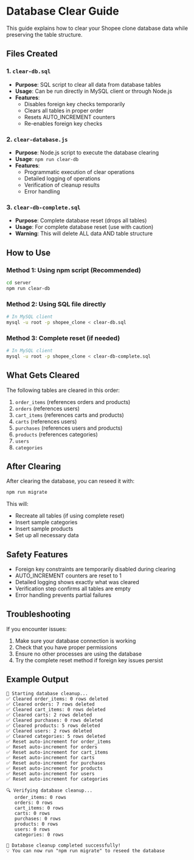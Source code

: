 # Database Clear Guide

This guide explains how to clear your Shopee clone database data while preserving the table structure.

## Files Created

### 1. `clear-db.sql`
- **Purpose**: SQL script to clear all data from database tables
- **Usage**: Can be run directly in MySQL client or through Node.js
- **Features**:
  - Disables foreign key checks temporarily
  - Clears all tables in proper order
  - Resets AUTO_INCREMENT counters
  - Re-enables foreign key checks

### 2. `clear-database.js`
- **Purpose**: Node.js script to execute the database clearing
- **Usage**: `npm run clear-db`
- **Features**:
  - Programmatic execution of clear operations
  - Detailed logging of operations
  - Verification of cleanup results
  - Error handling

### 3. `clear-db-complete.sql`
- **Purpose**: Complete database reset (drops all tables)
- **Usage**: For complete database reset (use with caution)
- **Warning**: This will delete ALL data AND table structure

## How to Use

### Method 1: Using npm script (Recommended)
```bash
cd server
npm run clear-db
```

### Method 2: Using SQL file directly
```bash
# In MySQL client
mysql -u root -p shopee_clone < clear-db.sql
```

### Method 3: Complete reset (if needed)
```bash
# In MySQL client
mysql -u root -p shopee_clone < clear-db-complete.sql
```

## What Gets Cleared

The following tables are cleared in this order:
1. `order_items` (references orders and products)
2. `orders` (references users)
3. `cart_items` (references carts and products)
4. `carts` (references users)
5. `purchases` (references users and products)
6. `products` (references categories)
7. `users`
8. `categories`

## After Clearing

After clearing the database, you can reseed it with:
```bash
npm run migrate
```

This will:
- Recreate all tables (if using complete reset)
- Insert sample categories
- Insert sample products
- Set up all necessary data

## Safety Features

- Foreign key constraints are temporarily disabled during clearing
- AUTO_INCREMENT counters are reset to 1
- Detailed logging shows exactly what was cleared
- Verification step confirms all tables are empty
- Error handling prevents partial failures

## Troubleshooting

If you encounter issues:
1. Make sure your database connection is working
2. Check that you have proper permissions
3. Ensure no other processes are using the database
4. Try the complete reset method if foreign key issues persist

## Example Output

```
🧹 Starting database cleanup...
✅ Cleared order_items: 0 rows deleted
✅ Cleared orders: 7 rows deleted
✅ Cleared cart_items: 0 rows deleted
✅ Cleared carts: 2 rows deleted
✅ Cleared purchases: 0 rows deleted
✅ Cleared products: 5 rows deleted
✅ Cleared users: 2 rows deleted
✅ Cleared categories: 5 rows deleted
✅ Reset auto-increment for order_items
✅ Reset auto-increment for orders
✅ Reset auto-increment for cart_items
✅ Reset auto-increment for carts
✅ Reset auto-increment for purchases
✅ Reset auto-increment for products
✅ Reset auto-increment for users
✅ Reset auto-increment for categories

🔍 Verifying database cleanup...
   order_items: 0 rows
   orders: 0 rows
   cart_items: 0 rows
   carts: 0 rows
   purchases: 0 rows
   products: 0 rows
   users: 0 rows
   categories: 0 rows

🎉 Database cleanup completed successfully!
💡 You can now run "npm run migrate" to reseed the database
```
